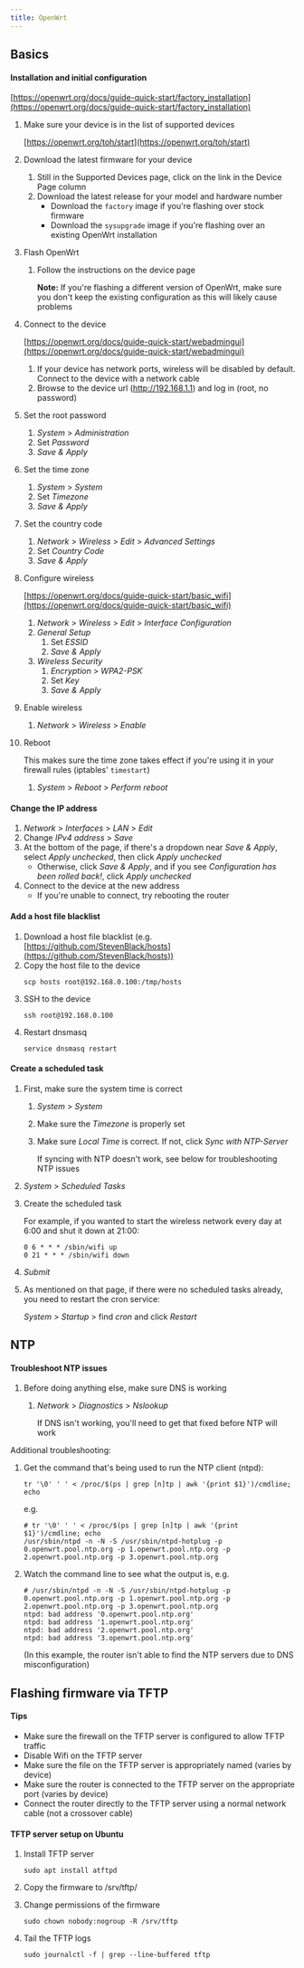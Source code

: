 ```yaml
---
title: OpenWrt
---
```


## Basics

#### Installation and initial configuration

[https://openwrt.org/docs/guide-quick-start/factory_installation](https://openwrt.org/docs/guide-quick-start/factory_installation)

1. Make sure your device is in the list of supported devices

   [https://openwrt.org/toh/start](https://openwrt.org/toh/start)

1. Download the latest firmware for your device

   1. Still in the Supported Devices page, click on the link in the Device Page column
   1. Download the latest release for your model and hardware number
      - Download the `factory` image if you're flashing over stock firmware
      - Download the `sysupgrade` image if you're flashing over an existing OpenWrt installation

1. Flash OpenWrt

   1. Follow the instructions on the device page

      **Note:** If you're flashing a different version of OpenWrt, make sure you don't keep the existing configuration as this will likely cause problems

1. Connect to the device

   [https://openwrt.org/docs/guide-quick-start/webadmingui](https://openwrt.org/docs/guide-quick-start/webadmingui)

   1. If your device has network ports, wireless will be disabled by default. Connect to the device with a network cable
   1. Browse to the device url (http://192.168.1.1) and log in (root, no password)

1. Set the root password

   1. _System_ > _Administration_
   1. Set _Password_
   1. _Save & Apply_

1. Set the time zone

   1. _System_ > _System_
   1. Set _Timezone_
   1. _Save & Apply_

1. Set the country code

   1. _Network_ > _Wireless_ > _Edit_ > _Advanced Settings_
   1. Set _Country Code_
   1. _Save & Apply_

1. Configure wireless

   [https://openwrt.org/docs/guide-quick-start/basic_wifi](https://openwrt.org/docs/guide-quick-start/basic_wifi)

   1. _Network_ > _Wireless_ > _Edit_ > _Interface Configuration_
   1. _General Setup_
      1. Set _ESSID_
      1. _Save & Apply_
   1. _Wireless Security_
      1. _Encryption_ > _WPA2-PSK_
      1. Set _Key_
      1. _Save & Apply_

1. Enable wireless

   1. _Network_ > _Wireless_ > _Enable_

1. Reboot

   This makes sure the time zone takes effect if you're using it in your firewall rules (iptables' `timestart`)

   1. _System_ > _Reboot_ > _Perform reboot_

#### Change the IP address

1. _Network_ > _Interfaces_ > _LAN_ > _Edit_
1. Change _IPv4 address_ > _Save_
1. At the bottom of the page, if there's a dropdown near _Save & Apply_, select _Apply unchecked_, then click _Apply unchecked_
   - Otherwise, click _Save & Apply_, and if you see _Configuration has been rolled back!_, click _Apply unchecked_
1. Connect to the device at the new address
   - If you're unable to connect, try rebooting the router

#### Add a host file blacklist

1. Download a host file blacklist (e.g. [https://github.com/StevenBlack/hosts](https://github.com/StevenBlack/hosts))
1. Copy the host file to the device
   ```
   scp hosts root@192.168.0.100:/tmp/hosts
   ```
1. SSH to the device
   ```
   ssh root@192.168.0.100
   ```
1. Restart dnsmasq
   ```
   service dnsmasq restart
   ```

#### Create a scheduled task

1. First, make sure the system time is correct

   1. _System_ > _System_

   1. Make sure the _Timezone_ is properly set

   1. Make sure _Local Time_ is correct. If not, click _Sync with NTP-Server_

      If syncing with NTP doesn't work, see below for troubleshooting NTP issues

1. _System_ > _Scheduled Tasks_

1. Create the scheduled task

   For example, if you wanted to start the wireless network every day at 6:00 and shut it down at 21:00:

   ```
   0 6 * * * /sbin/wifi up
   0 21 * * * /sbin/wifi down
   ```

1. _Submit_

1. As mentioned on that page, if there were no scheduled tasks already, you need to restart the cron service:

   _System_ > _Startup_ > find _cron_ and click _Restart_

## NTP

#### Troubleshoot NTP issues

1. Before doing anything else, make sure DNS is working

   1. _Network_ > _Diagnostics_ > _Nslookup_

      If DNS isn't working, you'll need to get that fixed before NTP will work

Additional troubleshooting:

1. Get the command that's being used to run the NTP client (ntpd):

   ```
   tr '\0' ' ' < /proc/$(ps | grep [n]tp | awk '{print $1}')/cmdline; echo
   ```

   e.g.

   ```
   # tr '\0' ' ' < /proc/$(ps | grep [n]tp | awk '{print $1}')/cmdline; echo
   /usr/sbin/ntpd -n -N -S /usr/sbin/ntpd-hotplug -p 0.openwrt.pool.ntp.org -p 1.openwrt.pool.ntp.org -p 2.openwrt.pool.ntp.org -p 3.openwrt.pool.ntp.org
   ```

1. Watch the command line to see what the output is, e.g.

   ```
   # /usr/sbin/ntpd -n -N -S /usr/sbin/ntpd-hotplug -p 0.openwrt.pool.ntp.org -p 1.openwrt.pool.ntp.org -p 2.openwrt.pool.ntp.org -p 3.openwrt.pool.ntp.org
   ntpd: bad address '0.openwrt.pool.ntp.org'
   ntpd: bad address '1.openwrt.pool.ntp.org'
   ntpd: bad address '2.openwrt.pool.ntp.org'
   ntpd: bad address '3.openwrt.pool.ntp.org'
   ```

   (In this example, the router isn't able to find the NTP servers due to DNS misconfiguration)

## Flashing firmware via TFTP

#### Tips

- Make sure the firewall on the TFTP server is configured to allow TFTP traffic
- Disable Wifi on the TFTP server
- Make sure the file on the TFTP server is appropriately named (varies by device)
- Make sure the router is connected to the TFTP server on the appropriate port (varies by device)
- Connect the router directly to the TFTP server using a normal network cable (not a crossover cable)

#### TFTP server setup on Ubuntu

1. Install TFTP server

   ```
   sudo apt install atftpd
   ```

1. Copy the firmware to /srv/tftp/

1. Change permissions of the firmware

   ```
   sudo chown nobody:nogroup -R /srv/tftp
   ```

1. Tail the TFTP logs

   ```
   sudo journalctl -f | grep --line-buffered tftp
   ```
